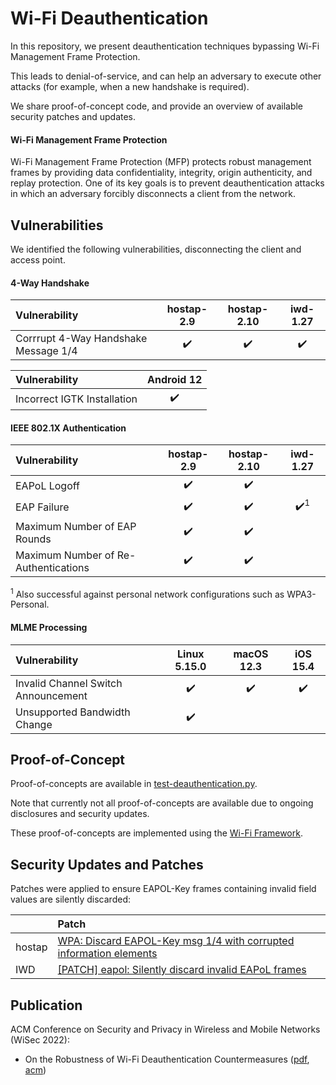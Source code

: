 # Wi-Fi Deauthentication

In this repository, we present deauthentication techniques bypassing Wi-Fi Management Frame Protection.

This leads to denial-of-service, and can help an adversary to execute other attacks (for example, when a new handshake is required).

We share proof-of-concept code, and provide an overview of available security patches and updates.

#### Wi-Fi Management Frame Protection

Wi-Fi Management Frame Protection (MFP) protects robust management frames by providing data confidentiality, integrity, origin authenticity, and replay protection.
One of its key goals is to prevent deauthentication attacks in which an adversary forcibly disconnects a client from the network.

## Vulnerabilities

We identified the following vulnerabilities, disconnecting the client and access point.

#### 4-Way Handshake 

| Vulnerability | hostap-2.9 | hostap-2.10 | iwd-1.27 |
| :--- | :---: | :---: | :---: |
| Corrrupt 4-Way Handshake Message 1/4 | :heavy_check_mark: | :heavy_check_mark: | :heavy_check_mark: |

| Vulnerability | Android 12 |
| :--- | :---: |
| Incorrect IGTK Installation | :heavy_check_mark: |

#### IEEE 802.1X Authentication

| Vulnerability | hostap-2.9 | hostap-2.10 | iwd-1.27 |
| :--- | :---: | :---: | :---: |
| EAPoL Logoff | :heavy_check_mark: | :heavy_check_mark: | |
| EAP Failure | :heavy_check_mark: | :heavy_check_mark: | :heavy_check_mark:<sup>1 |
| Maximum Number of EAP Rounds | :heavy_check_mark: | :heavy_check_mark: | |
| Maximum Number of Re-Authentications | :heavy_check_mark: | :heavy_check_mark: | |

<sup>1</sup> Also successful against personal network configurations such as WPA3-Personal.

#### MLME Processing

| Vulnerability | Linux 5.15.0 | macOS 12.3 | iOS 15.4 |
| :--- | :---: | :---: | :---: |
| Invalid Channel Switch Announcement | :heavy_check_mark: | :heavy_check_mark: | :heavy_check_mark: |
| Unsupported Bandwidth Change | :heavy_check_mark: | | |

## Proof-of-Concept

Proof-of-concepts are available in [test-deauthentication.py](test-deauthentication.py).
  
Note that currently not all proof-of-concepts are available due to ongoing disclosures and security updates.

These proof-of-concepts are implemented using the [Wi-Fi Framework](https://github.com/domienschepers/wifi-framework).

## Security Updates and Patches

Patches were applied to ensure EAPOL-Key frames containing invalid field values are silently discarded:

| | Patch |
| :--- | :--- |
| hostap | [WPA: Discard EAPOL-Key msg 1/4 with corrupted information elements](https://w1.fi/cgit/hostap/commit/?id=b1172c19e1900d478f98437fdf8114a5d5a81b0c) |
| IWD | [[PATCH] eapol: Silently discard invalid EAPoL frames](https://lists.01.org/hyperkitty/list/iwd@lists.01.org/thread/5KQ2CCOBWEY7AT57YGECFKCHYHOWKUF6/) |

## Publication

ACM Conference on Security and Privacy in Wireless and Mobile Networks (WiSec 2022):

- On the Robustness of Wi-Fi Deauthentication Countermeasures ([pdf](https://aanjhan.com/assets/schepers22wisec.pdf), [acm](https://dl.acm.org/doi/abs/10.1145/3507657.3528548))
